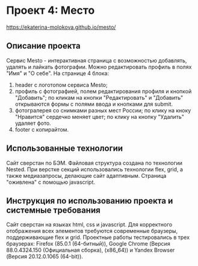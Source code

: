 # Проект 4: Место
https://ekaterina-molokova.github.io/mesto/

## Описание проекта
Сервис Mesto - интерактивная страница с возможностью добавлять, удалять и лайкать фотографии. Можно редактировать профиль в полях "Имя" и "О себе".
На странице 4 блока:
1) header с логотопом сервиса Mesto;
2) профиль с фотографией, полем редактирования профиля и кнопкой "Добавить"; по кликам на кнопки "Редактировать" и "Добавить" открываются формы с полями ввода и кнопками для submit.
3) фотогралерея со снимками разных мест России; по клику на кноку "Нравится" сердечко меняет цвет; по клику на кнопку "Удалить" удаляет фото.
4) footer с копирайтом.

## Использованные технологии
Сайт сверстан по БЭМ.
Файловая структура создана по технологии Nested.
При верстке секций использовались технологии flex, grid, а также медиазапросы, делающие сайт адаптивным. Страница "оживлена" с помощью javascript.

## Инструкция по использованию проекта и системные требования
Сайт сверстан на языках html, css и javascript. Для корректного отображения всех элементов требуются современные браузеры, поддерживающие flex и grid. Проектные работы тестировались в трех браузерах: Firefox (85.0.1 (64-битный)), Google Chrome (Версия 88.0.4324.150 (Официальная сборка), (x86_64)) и Yandex Browser (Версия 20.12.0.1065 (64-bit)).